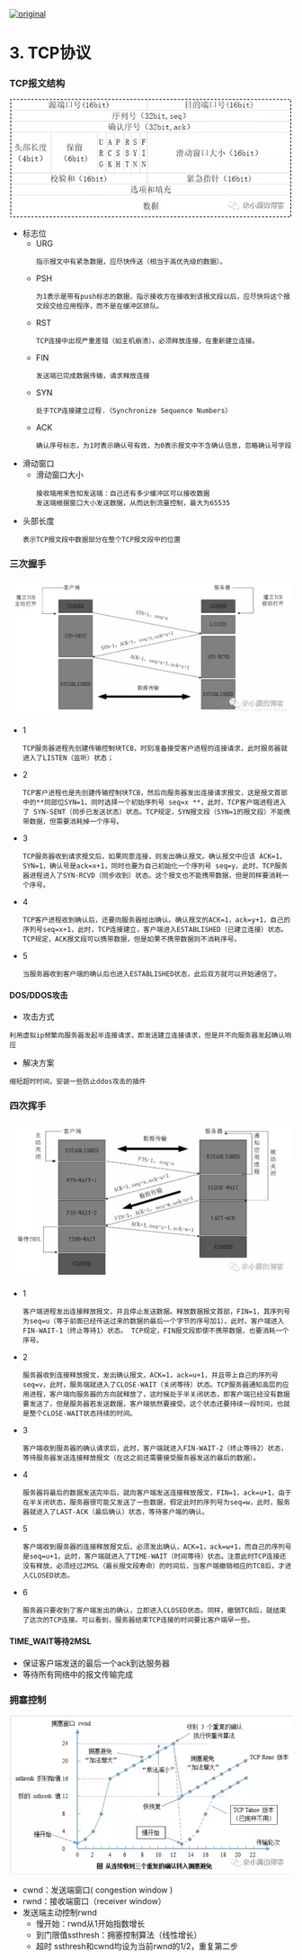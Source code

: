 [![original](https://badgen.net/badge/original/%E4%B8%AD%E5%8D%8E%E7%9F%B3%E6%9D%89/orange)](https://mp.weixin.qq.com/s/HLOMQ6L-0HVFzlF6oncYcA)
# 3. TCP协议

### **TCP报文结构**
![tcp协议报文](../images/tcp_protocol.png)
- 标志位
    - URG
        ```
        指示报文中有紧急数据，应尽快传送（相当于高优先级的数据）。
        ```
    - PSH
        ```
        为1表示是带有push标志的数据，指示接收方在接收到该报文段以后，应尽快将这个报文段交给应用程序，而不是在缓冲区排队。
        ```
    - RST
        ```
        TCP连接中出现严重差错（如主机崩溃），必须释放连接，在重新建立连接。
        ```
    - FIN
        ```
        发送端已完成数据传输，请求释放连接
        ```
    - SYN
        ```
        处于TCP连接建立过程.（Synchronize Sequence Numbers）
        ```
    - ACK
        ```
        确认序号标志，为1时表示确认号有效，为0表示报文中不含确认信息，忽略确认号字段
        ```
- 滑动窗口
    - 滑动窗口大小
        ```
        接收端用来告知发送端：自己还有多少缓冲区可以接收数据
        发送端根据窗口大小发送数据，从而达到流量控制，最大为65535
        ```
- 头部长度
    ```
    表示TCP报文段中数据部分在整个TCP报文段中的位置
    ```
    
### **三次握手**
![三次握手](../images/3次握手.png)
- 1 
    ```
    TCP服务器进程先创建传输控制块TCB，时刻准备接受客户进程的连接请求，此时服务器就进入了LISTEN（监听）状态；
    ```
- 2
    ```
    TCP客户进程也是先创建传输控制块TCB，然后向服务器发出连接请求报文，这是报文首部中的**同部位SYN=1，同时选择一个初始序列号 seq=x **，此时，TCP客户端进程进入了 SYN-SENT（同步已发送状态）状态。TCP规定，SYN报文段（SYN=1的报文段）不能携带数据，但需要消耗掉一个序号。
    ```
- 3
    ```
    TCP服务器收到请求报文后，如果同意连接，则发出确认报文。确认报文中应该 ACK=1，SYN=1，确认号是ack=x+1，同时也要为自己初始化一个序列号 seq=y，此时，TCP服务器进程进入了SYN-RCVD（同步收到）状态。这个报文也不能携带数据，但是同样要消耗一个序号。
    ```
- 4
    ```
    TCP客户进程收到确认后，还要向服务器给出确认。确认报文的ACK=1，ack=y+1，自己的序列号seq=x+1，此时，TCP连接建立，客户端进入ESTABLISHED（已建立连接）状态。TCP规定，ACK报文段可以携带数据，但是如果不携带数据则不消耗序号。
    ```
- 5
    ```
    当服务器收到客户端的确认后也进入ESTABLISHED状态，此后双方就可以开始通信了。
    ```
#### DOS/DDOS攻击
- 攻击方式
```
利用虚拟ip频繁向服务器发起半连接请求，即发送建立连接请求，但是并不向服务器发起确认响应
```
- 解决方案
```
缩短超时时间，安装一些防止ddos攻击的插件
```
### **四次挥手**
![四次挥手](../images/4次挥手.png)
- 1
    ```
    客户端进程发出连接释放报文，并且停止发送数据。释放数据报文首部，FIN=1，其序列号为seq=u（等于前面已经传送过来的数据的最后一个字节的序号加1），此时，客户端进入FIN-WAIT-1（终止等待1）状态。 TCP规定，FIN报文段即使不携带数据，也要消耗一个序号。
    ```
- 2
    ```
    服务器收到连接释放报文，发出确认报文，ACK=1，ack=u+1，并且带上自己的序列号seq=v，此时，服务端就进入了CLOSE-WAIT（关闭等待）状态。TCP服务器通知高层的应用进程，客户端向服务器的方向就释放了，这时候处于半关闭状态，即客户端已经没有数据要发送了，但是服务器若发送数据，客户端依然要接受。这个状态还要持续一段时间，也就是整个CLOSE-WAIT状态持续的时间。
    ```
- 3
    ```
    客户端收到服务器的确认请求后，此时，客户端就进入FIN-WAIT-2（终止等待2）状态，等待服务器发送连接释放报文（在这之前还需要接受服务器发送的最后的数据）。
    ```
- 4
    ```
    服务器将最后的数据发送完毕后，就向客户端发送连接释放报文，FIN=1，ack=u+1，由于在半关闭状态，服务器很可能又发送了一些数据，假定此时的序列号为seq=w，此时，服务器就进入了LAST-ACK（最后确认）状态，等待客户端的确认。
    ```
- 5
    ```
    客户端收到服务器的连接释放报文后，必须发出确认，ACK=1，ack=w+1，而自己的序列号是seq=u+1，此时，客户端就进入了TIME-WAIT（时间等待）状态。注意此时TCP连接还没有释放，必须经过2MSL（最长报文段寿命）的时间后，当客户端撤销相应的TCB后，才进入CLOSED状态。
    ```
- 6
    ```
    服务器只要收到了客户端发出的确认，立即进入CLOSED状态。同样，撤销TCB后，就结束了这次的TCP连接。可以看到，服务器结束TCP连接的时间要比客户端早一些。
    ```
#### TIME_WAIT等待2MSL
- 保证客户端发送的最后一个ack到达服务器
- 等待所有网络中的报文传输完成

### **拥塞控制**
![拥塞控制](../images/拥塞控制.png)
- cwnd：发送端窗口( congestion window )
- rwnd：接收端窗口（receiver window）
- 发送端主动控制rwnd
    - 慢开始：rwnd从1开始指数增长
    - 到门限值ssthresh：拥塞控制算法（线性增长）
    - 超时 ssthresh和cwnd均设为当前rwnd的1/2，重复第二步
